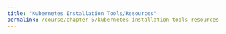 ```yaml
---
title: "Kubernetes Installation Tools/Resources"
permalink: /course/chapter-5/kubernetes-installation-tools-resources
---
```

